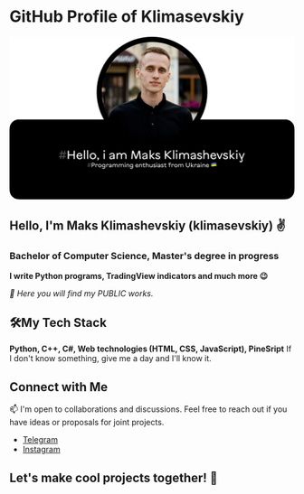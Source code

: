 # GitHub Profile of Klimasevskiy

![Cover Image](https://github.com/klimasevskiy/klimasevskiy/blob/main/assets/cover_1.png)
## Hello, I'm Maks Klimashevskiy (klimasevskiy) ✌️
### Bachelor of Computer Science, Master's degree in progress

**I write Python programs, TradingView indicators and much more 😉**

*🔌 Here you will find my PUBLIC works.*

## 🛠️My Tech Stack

**Python, C++, C#, Web technologies (HTML, CSS, JavaScript), PineSript**
If I don't know something, give me a day and I'll know it.

## Connect with Me

📫 I'm open to collaborations and discussions. Feel free to reach out if you have ideas or proposals for joint projects.

- [Telegram](https://t.me/klimasevskiy)
- [Instagram](https://www.instagram.com/klimasevkiy_3d/)

## Let's make cool projects together! 🚀
